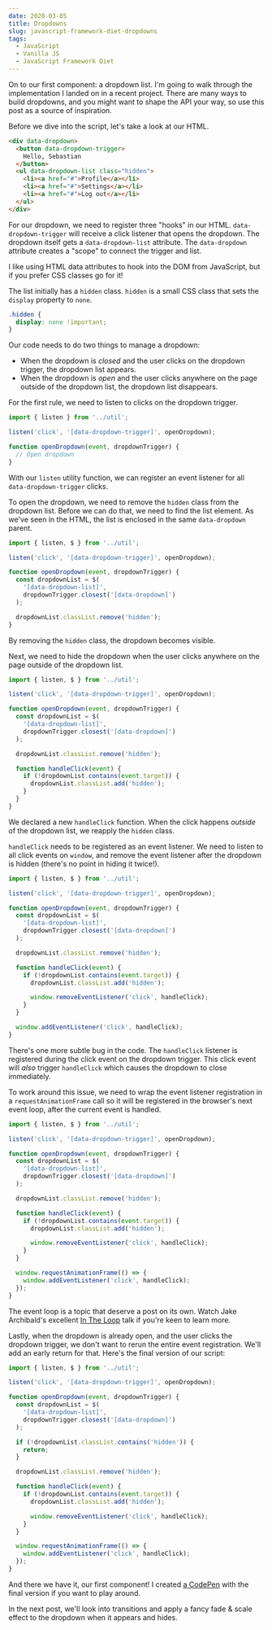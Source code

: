 ```yaml
---
date: 2020-03-05
title: Dropdowns
slug: javascript-framework-diet-dropdowns
tags:
  - JavaScript
  - Vanilla JS
  - JavaScript Framework Diet
---
```


On to our first component: a dropdown list. I'm going to walk through the implementation I landed on in a recent project. There are many ways to build dropdowns, and you might want to shape the API your way, so use this post as a source of inspiration.

<!--more-->

Before we dive into the script, let's take a look at our HTML.

```html
<div data-dropdown>
  <button data-dropdown-trigger>
    Hello, Sebastian
  </button>
  <ul data-dropdown-list class="hidden">
    <li><a href="#">Profile</a></li>
    <li><a href="#">Settings</a></li>
    <li><a href="#">Log out</a></li>
  </ul>
</div>
```

For our dropdown, we need to register three "hooks" in our HTML. `data-dropdown-trigger` will receive a click listener that opens the dropdown. The dropdown itself gets a `data-dropdown-list` attribute. The `data-dropdown` attribute creates a "scope" to connect the trigger and list.

<aside>I like using HTML data attributes to hook into the DOM from JavaScript, but if you prefer CSS classes go for it!</aside>

The list initially has a `hidden` class. `hidden` is a small CSS class that sets the `display` property to `none`.

```css
.hidden {
  display: none !important;
}
```

Our code needs to do two things to manage a dropdown:

- When the dropdown is *closed* and the user clicks on the dropdown trigger, the dropdown list appears.
- When the dropdown is *open* and the user clicks anywhere on the page outside of the dropdown list, the dropdown list disappears.

For the first rule, we need to listen to clicks on the dropdown trigger.

```js
import { listen } from '../util';

listen('click', '[data-dropdown-trigger]', openDropdown);

function openDropdown(event, dropdownTrigger) {
  // Open dropdown
}
```

With our `listen` utility function, we can register an event listener for all `data-dropdown-trigger` clicks.

To open the dropdown, we need to remove the `hidden` class from the dropdown list. Before we can do that, we need to find the list element. As we've seen in the HTML, the list is enclosed in the same `data-dropdown` parent.

```js {hl_lines=["6-11"]}
import { listen, $ } from '../util';

listen('click', '[data-dropdown-trigger]', openDropdown);

function openDropdown(event, dropdownTrigger) {
  const dropdownList = $(
    '[data-dropdown-list]',
    dropdownTrigger.closest('[data-dropdown]')
  );

  dropdownList.classList.remove('hidden');
}
```

By removing the `hidden` class, the dropdown becomes visible.

Next, we need to hide the dropdown when the user clicks anywhere on the page outside of the dropdown list.

```js {hl_lines=["13-17"]}
import { listen, $ } from '../util';

listen('click', '[data-dropdown-trigger]', openDropdown);

function openDropdown(event, dropdownTrigger) {
  const dropdownList = $(
    '[data-dropdown-list]',
    dropdownTrigger.closest('[data-dropdown]')
  );

  dropdownList.classList.remove('hidden');

  function handleClick(event) {
    if (!dropdownList.contains(event.target)) {
      dropdownList.classList.add('hidden');
    }
  }
}
```

We declared a new `handleClick` function. When the click happens *outside* of the dropdown list, we reapply the `hidden` class.

`handleClick` needs to be registered as an event listener. We need to listen to all click events on `window`, and remove the event listener after the dropdown is hidden (there's no point in hiding it twice!).

```js {hl_lines=["17", "21"]}
import { listen, $ } from '../util';

listen('click', '[data-dropdown-trigger]', openDropdown);

function openDropdown(event, dropdownTrigger) {
  const dropdownList = $(
    '[data-dropdown-list]',
    dropdownTrigger.closest('[data-dropdown]')
  );

  dropdownList.classList.remove('hidden');

  function handleClick(event) {
    if (!dropdownList.contains(event.target)) {
      dropdownList.classList.add('hidden');

      window.removeEventListener('click', handleClick);
    }
  }

  window.addEventListener('click', handleClick);
}
```

There's one more subtle bug in the code. The `handleClick` listener is registered during the click event on the dropdown trigger. This click event will *also* trigger `handleClick` which causes the dropdown to close immediately.

To work around this issue, we need to wrap the event listener registration in a `requestAnimationFrame` call so it will be registered in the browser's next event loop, after the current event is handled.

```js {hl_lines=["21", "23"]}
import { listen, $ } from '../util';

listen('click', '[data-dropdown-trigger]', openDropdown);

function openDropdown(event, dropdownTrigger) {
  const dropdownList = $(
    '[data-dropdown-list]',
    dropdownTrigger.closest('[data-dropdown]')
  );

  dropdownList.classList.remove('hidden');

  function handleClick(event) {
    if (!dropdownList.contains(event.target)) {
      dropdownList.classList.add('hidden');

      window.removeEventListener('click', handleClick);
    }
  }

  window.requestAnimationFrame(() => {
    window.addEventListener('click', handleClick);
  });
}
```

<aside>The event loop is a topic that deserve a post on its own. Watch Jake Archibald's excellent <a href="https://www.youtube.com/watch?v=cCOL7MC4Pl0">In The Loop</a> talk if you're keen to learn more.</aside>

Lastly, when the dropdown is already open, and the user clicks the dropdown trigger, we don't want to rerun the entire event registration. We'll add an early return for that. Here's the final version of our script:

```js {hl_lines=["11-13"]}
import { listen, $ } from '../util';

listen('click', '[data-dropdown-trigger]', openDropdown);

function openDropdown(event, dropdownTrigger) {
  const dropdownList = $(
    '[data-dropdown-list]',
    dropdownTrigger.closest('[data-dropdown]')
  );

  if (!dropdownList.classList.contains('hidden')) {
    return;
  }

  dropdownList.classList.remove('hidden');

  function handleClick(event) {
    if (!dropdownList.contains(event.target)) {
      dropdownList.classList.add('hidden');

      window.removeEventListener('click', handleClick);
    }
  }

  window.requestAnimationFrame(() => {
    window.addEventListener('click', handleClick);
  });
}
```

And there we have it, our first component! I created [a CodePen](https://codepen.io/sebdd/pen/ExjvzJP?editors=1010) with the final version if you want to play around.

In the next post, we'll look into transitions and apply a fancy fade & scale effect to the dropdown when it appears and hides.
